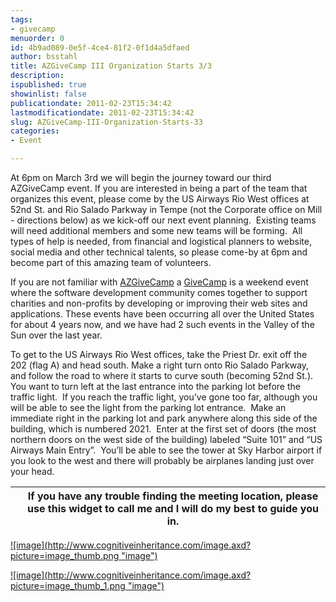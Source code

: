 ```yaml
---
tags:
- givecamp
menuorder: 0
id: 4b9ad089-0e5f-4ce4-81f2-0f1d4a5dfaed
author: bsstahl
title: AZGiveCamp III Organization Starts 3/3
description: 
ispublished: true
showinlist: false
publicationdate: 2011-02-23T15:34:42
lastmodificationdate: 2011-02-23T15:34:42
slug: AZGiveCamp-III-Organization-Starts-33
categories:
- Event

---
```


At 6pm on March 3rd we will begin the journey toward our third AZGiveCamp event. If you are interested in being a part of the team that organizes this event, please come by the US Airways Rio West offices at 52nd St. and Rio Salado Parkway in Tempe (not the Corporate office on Mill - directions below) as we kick-off our next event planning.  Existing teams will need additional members and some new teams will be forming.  All types of help is needed, from financial and logistical planners to website, social media and other technical talents, so please come-by at 6pm and become part of this amazing team of volunteers.

If you are not familiar with [AZGiveCamp](http://azgivecamp.org) a [GiveCamp](http://www.givecamp.org) is a weekend event where the software development community comes together to support charities and non-profits by developing or improving their web sites and applications. These events have been occurring all over the United States for about 4 years now, and we have had 2 such events in the Valley of the Sun over the last year.

To get to the US Airways Rio West offices, take the Priest Dr. exit off the 202 (flag A) and head south. Make a right turn onto Rio Salado Parkway, and follow the road to where it starts to curve south (becoming 52nd St.).  You want to turn left at the last entrance into the parking lot before the traffic light.  If you reach the traffic light, you’ve gone too far, although you will be able to see the light from the parking lot entrance.  Make an immediate right in the parking lot and park anywhere along this side of the building, which is numbered 2021.  Enter at the first set of doors (the most northern doors on the west side of the building) labeled “Suite 101” and “US Airways Main Entry”.  You’ll be able to see the tower at Sky Harbor airport if you look to the west and there will probably be airplanes landing just over your head.


|  | If you have any trouble finding the meeting location, please use this widget to call me and I will do my best to guide you in.  |
| --- | --- |


[!\[image\](http://www.cognitiveinheritance.com/image.axd?picture=image_thumb.png "image")](http://www.cognitiveinheritance.com/image.axd?picture=image.png)

[!\[image\](http://www.cognitiveinheritance.com/image.axd?picture=image_thumb_1.png "image")](http://www.cognitiveinheritance.com/image.axd?picture=image_1.png)

